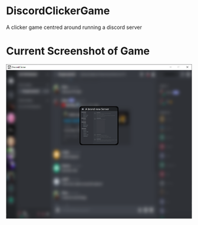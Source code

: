 # DiscordClickerGame
A clicker game centred around running a discord server

# Current Screenshot of Game

![blank image description](https://github.com/TardisSyntax666/DiscordClickerGame/blob/add7a6f529ebcd0d48d0e898816d72572b72cd16/current_screenshot.PNG#center)
